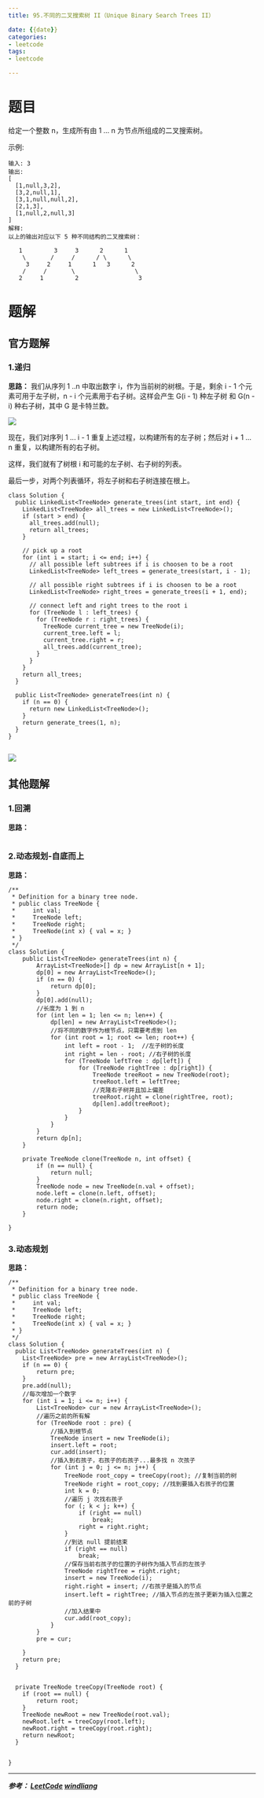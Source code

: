 ```yaml
---
title: 95.不同的二叉搜索树 II（Unique Binary Search Trees II）

date: {{date}}
categories:
- leetcode
tags:
- leetcode

---
```

# 题目
给定一个整数 n，生成所有由 1 ... n 为节点所组成的二叉搜索树。

示例:
```
输入: 3
输出:
[
  [1,null,3,2],
  [3,2,null,1],
  [3,1,null,null,2],
  [2,1,3],
  [1,null,2,null,3]
]
解释:
以上的输出对应以下 5 种不同结构的二叉搜索树：

   1         3     3      2      1
    \       /     /      / \      \
     3     2     1      1   3      2
    /     /       \                 \
   2     1         2                 3
```



# 题解

## 官方题解
### 1.递归
**思路：**
我们从序列 1 ..n 中取出数字 i，作为当前树的树根。于是，剩余 i - 1 个元素可用于左子树，n - i 个元素用于右子树。这样会产生 G(i - 1) 种左子树 和 G(n - i) 种右子树，其中 G 是卡特兰数。

![](https://pic.leetcode-cn.com/f709dff506c20ac970d4cd7ace0436aafca7828c67b510cdbaaa60d54f5479b3-image.png)

现在，我们对序列 1 ... i - 1 重复上述过程，以构建所有的左子树；然后对 i + 1 ... n 重复，以构建所有的右子树。

这样，我们就有了树根 i 和可能的左子树、右子树的列表。

最后一步，对两个列表循环，将左子树和右子树连接在根上。


```
class Solution {
  public LinkedList<TreeNode> generate_trees(int start, int end) {
    LinkedList<TreeNode> all_trees = new LinkedList<TreeNode>();
    if (start > end) {
      all_trees.add(null);
      return all_trees;
    }

    // pick up a root
    for (int i = start; i <= end; i++) {
      // all possible left subtrees if i is choosen to be a root
      LinkedList<TreeNode> left_trees = generate_trees(start, i - 1);

      // all possible right subtrees if i is choosen to be a root
      LinkedList<TreeNode> right_trees = generate_trees(i + 1, end);

      // connect left and right trees to the root i
      for (TreeNode l : left_trees) {
        for (TreeNode r : right_trees) {
          TreeNode current_tree = new TreeNode(i);
          current_tree.left = l;
          current_tree.right = r;
          all_trees.add(current_tree);
        }
      }
    }
    return all_trees;
  }

  public List<TreeNode> generateTrees(int n) {
    if (n == 0) {
      return new LinkedList<TreeNode>();
    }
    return generate_trees(1, n);
  }
}


```
![](https://i.loli.net/2019/10/07/5usPLcYoFJ8mylI.png)



## 其他题解
### 1.回溯
**思路：**

```

```

### 2.动态规划-自底而上
**思路：**

```
/**
 * Definition for a binary tree node.
 * public class TreeNode {
 *     int val;
 *     TreeNode left;
 *     TreeNode right;
 *     TreeNode(int x) { val = x; }
 * }
 */
class Solution {
    public List<TreeNode> generateTrees(int n) {
        ArrayList<TreeNode>[] dp = new ArrayList[n + 1];
        dp[0] = new ArrayList<TreeNode>();
        if (n == 0) {
            return dp[0];
        }
        dp[0].add(null);
        //长度为 1 到 n
        for (int len = 1; len <= n; len++) {
            dp[len] = new ArrayList<TreeNode>();
            //将不同的数字作为根节点，只需要考虑到 len
            for (int root = 1; root <= len; root++) {
                int left = root - 1;  //左子树的长度
                int right = len - root; //右子树的长度
                for (TreeNode leftTree : dp[left]) {
                    for (TreeNode rightTree : dp[right]) {
                        TreeNode treeRoot = new TreeNode(root);
                        treeRoot.left = leftTree;
                        //克隆右子树并且加上偏差
                        treeRoot.right = clone(rightTree, root);
                        dp[len].add(treeRoot);
                    }
                }
            }
        }
        return dp[n];
    }

    private TreeNode clone(TreeNode n, int offset) {
        if (n == null) {
            return null;
        }
        TreeNode node = new TreeNode(n.val + offset);
        node.left = clone(n.left, offset);
        node.right = clone(n.right, offset);
        return node;
    }

}
```

### 3.动态规划
**思路：**

```
/**
 * Definition for a binary tree node.
 * public class TreeNode {
 *     int val;
 *     TreeNode left;
 *     TreeNode right;
 *     TreeNode(int x) { val = x; }
 * }
 */
class Solution {
  public List<TreeNode> generateTrees(int n) {
    List<TreeNode> pre = new ArrayList<TreeNode>();
    if (n == 0) {
        return pre;
    }
    pre.add(null);
    //每次增加一个数字
    for (int i = 1; i <= n; i++) {
        List<TreeNode> cur = new ArrayList<TreeNode>();
        //遍历之前的所有解
        for (TreeNode root : pre) {
            //插入到根节点
            TreeNode insert = new TreeNode(i);
            insert.left = root;
            cur.add(insert);
            //插入到右孩子，右孩子的右孩子...最多找 n 次孩子
            for (int j = 0; j <= n; j++) {
                TreeNode root_copy = treeCopy(root); //复制当前的树
                TreeNode right = root_copy; //找到要插入右孩子的位置
                int k = 0;
                //遍历 j 次找右孩子
                for (; k < j; k++) {
                    if (right == null)
                        break;
                    right = right.right;
                }
                //到达 null 提前结束
                if (right == null)
                    break;
                //保存当前右孩子的位置的子树作为插入节点的左孩子
                TreeNode rightTree = right.right;
                insert = new TreeNode(i);
                right.right = insert; //右孩子是插入的节点
                insert.left = rightTree; //插入节点的左孩子更新为插入位置之前的子树
                //加入结果中
                cur.add(root_copy);
            }
        }
        pre = cur;

    }
    return pre;
  }


  private TreeNode treeCopy(TreeNode root) {
    if (root == null) {
        return root;
    }
    TreeNode newRoot = new TreeNode(root.val);
    newRoot.left = treeCopy(root.left);
    newRoot.right = treeCopy(root.right);
    return newRoot;
  }


}
```


---
***参考：
[LeetCode](https://leetcode-cn.com/problems/unique-binary-search-trees-ii/solution/bu-tong-de-er-cha-sou-suo-shu-ii-by-leetcode/)
[windliang](https://leetcode-cn.com/problems/unique-binary-search-trees-ii/solution/xiang-xi-tong-su-de-si-lu-fen-xi-duo-jie-fa-by-2-7/)***

